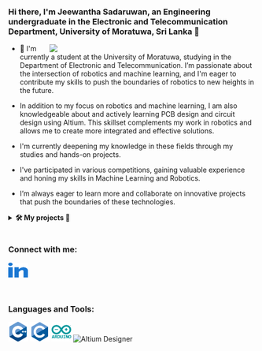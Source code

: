 ### Hi there, I'm Jeewantha Sadaruwan, an Engineering undergraduate in the Electronic and Telecommunication Department, University of Moratuwa, Sri Lanka 👋

<img src="https://github.com/user-attachments/assets/ecd09bc8-bf55-4b36-974f-2a32282720fb" width="400" align="Right" style="margin-right: 20px;">

- 🔭 I'm currently a student at the University of Moratuwa, studying in the Department of Electronic and Telecommunication. I’m passionate about the intersection of robotics and machine learning, and I'm eager to contribute my skills to push the boundaries of robotics to new heights in the future.
- In addition to my focus on robotics and machine learning, I am also knowledgeable about and actively learning PCB design and circuit design using Altium. This skillset complements my work in robotics and allows me to create more integrated and effective solutions.

- I'm currently deepening my knowledge in these fields through my studies and hands-on projects.

- I've participated in various competitions, gaining valuable experience and honing my skills in Machine Learning and Robotics.

- I’m always eager to learn more and collaborate on innovative projects that push the boundaries of these technologies.
  

<details>
   <summary><b> 🛠️ My projects 🏼</b></summary><br/>
 
**[--Smart Organic Waste Management System](https://github.com/JeewanthaSadaruwan/IEEE-arduino-competition-project)** 🌟

I am excited to share that my team and I have achieved the First Runner-Up position in the Sri Lanka IEEE Challenge Sphere Arduino Challenge with my innovative project: **Smart Organic Waste Management System**!

  This project represents a fusion of advanced technology and sustainable practices, designed to revolutionize the management of organic waste. It enhances efficiency and promotes environmental responsibility, paving the way for smarter waste management solutions.

  I extend my deepest gratitude to the IEEE Sri Lanka Section for providing the platform to showcase this work and to the IEEE Industrial Electronics Society of SLTC for their invaluable support throughout the competition.

  I am eager to continue pushing the boundaries of innovation and look forward to future advancements and projects. Stay tuned for more updates!

</details>

<br>
<h3 align="left">Connect with me:</h3>
<p align="left">
  <a href="www.linkedin.com/in/jeewantha-sadaruwan-53922a261" target="blank"><img align="center"
      src="https://raw.githubusercontent.com/HasithaGallella/HasithaGallella/9ed2f151b8f0704d6eebeaa562fed659c04e0307/Images/linkedin.svg"
      alt="xxxxxxx" height="30" width="40" /></a>
</p>

<br>
<h3 align="left">Languages and Tools:</h3>
<p align="left">
  <img src="https://raw.githubusercontent.com/devicons/devicon/master/icons/cplusplus/cplusplus-original.svg" alt="C++" width="40" height="40" />
  <img src="https://raw.githubusercontent.com/devicons/devicon/master/icons/c/c-original.svg" alt="C" width="40" height="40" />
  <img src="https://raw.githubusercontent.com/devicons/devicon/master/icons/arduino/arduino-original-wordmark.svg" alt="Arduino" width="40" height="40" />
  <img src="[https://raw.githubusercontent.com/devicons/devicon/master/icons/altium/altium-original.svg](https://www.bing.com/images/search?view=detailV2&ccid=K9TNH7kj&id=B6C9F0D62E24C658215A866258A1B54EEAF32187&thid=OIP.K9TNH7kjzU5eoFAPYycX_wHaD4&mediaurl=https%3a%2f%2fimages.g2crowd.com%2fuploads%2fproduct%2fimage%2fsocial_landscape%2fsocial_landscape_55da269609bde6556a387629b0594314%2faltium-altium-designer.png&cdnurl=https%3a%2f%2fth.bing.com%2fth%2fid%2fR.2bd4cd1fb923cd4e5ea0500f632717ff%3frik%3dhyHz6k61oVhihg%26pid%3dImgRaw%26r%3d0&exph=315&expw=600&q=altium+logo&simid=608007773259970478&FORM=IRPRST&ck=973D91BB096FE90BD20CCEF829F69788&selectedIndex=3&itb=1)" alt="Altium Designer" width="40" height="40" />

</p>

